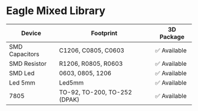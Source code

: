 # Eagle Mixed Library

| Device             | Footprint                     | 3D Package        |
| -------------------| ------------------------------| ------------------|
| SMD Capacitors     | C1206, C0805, C0603           | ✅ Available     |
| SMD Resistor       | R1206, R0805, R0603           | ✅ Available     |
| SMD Led            | 0603, 0805, 1206              | ✅ Available     |
| Led 5mm            | Led5mm                        | ✅ Available     |
| 7805               | TO-92, TO-200, TO-252 (DPAK)  | ✅ Available     |
